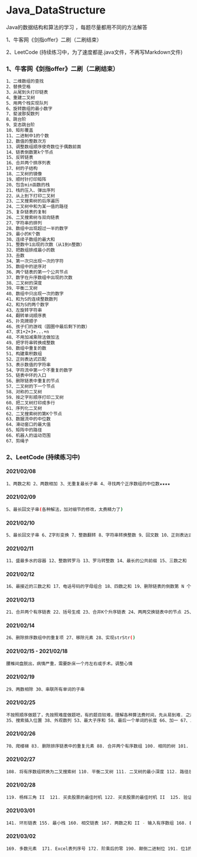 # Java_DataStructure
Java的数据结构和算法的学习 ，每题尽量都用不同的方法解答

1、牛客网《剑指offer》二刷（二刷结束）

2、LeetCode (持续练习中，为了速度都是.java文件，不再写Markdown文件)

### 1、牛客网《剑指offer》二刷（二刷结束）

```bash
1、二维数组的查找
2、替换空格
3、从尾到头打印链表
4、重建二叉树
5、用两个栈实现队列
6、旋转数组的最小数字
7、斐波那契数列
8、跳台阶
9、变态跳台阶
10、矩形覆盖
11、二进制中1的个数
12、数值的整数次方
13、调整数组顺序使奇数位于偶数前面
14、链表倒数第k个节点
15、反转链表
16、合并两个排序列表
17、树的子结构
18、二叉树的镜像
19、顺时针打印矩阵
20、包含min函数的栈
21、栈的压入、弹出序列
22、从上到下打印二叉树
23、二叉搜索树的后序遍历
24、二叉树中和为某一值的路径
25、复杂链表的复制
26、二叉搜索树与双向链表
27、字符串的排列
28、数组中出现超过一半的数字
29、最小的K个数
30、连续子数组的最大和
31、整数中1出现的次数（从1到n整数）
32、把数组排成最小的数
33、丑数
34、第一次只出现一次的字符
35、数组中的逆序对
36、两个链表的第一个公共节点
37、数字在升序数组中出现的次数
38、二叉树的深度
39、平衡二叉树
40、数组中只出现一次的数字
41、和为S的连续整数数列
42、和为S的两个数字
43、左旋转字符串
44、翻转单词顺序表
45、扑克牌顺子
46、孩子们的游戏（圆圈中最后剩下的数）
47、求1+2+3+...+n
48、不用加减乘除法做加法
49、把字符串转换成整数
50、数组中重复的数
51、构建乘积数组
52、正则表达式匹配
53、表示数值的字符串
54、字符流中第一个不重复的数字
55、链表中环的入口
56、删除链表中重复的节点
57、二叉树的下一个节点
58、对称的二叉树
59、按之字形顺序打印二叉树
60、把二叉树打印成多行
61、序列化二叉树
62、二叉搜索树的第K个节点
63、数据流中的中位数
64、滑动窗口的最大值
65、矩阵中的路径
66、机器人的运动范围
67、剪绳子
```

### 2、LeetCode (持续练习中)

#### 2021/02/08

```bash
1、两数之和 2、两数相加 3、无重复最长子串 4、寻找两个正序数组的中位数★★★★
```

#### 2021/02/09

```bash
5、最长回文子串(各种解法，加对细节的修改，太费精力了)
```

#### 2021/02/10

```bash
5、最长回文子串 6、Z字形变换 7、整数翻转 8、字符串转换整数 9、回文数 10、正则表达式匹配
```

#### 2021/02/11

```bash
11、盛最多水的容器 12、整数转罗马 13、罗马转整数 14、最长的公共前缀 15、三数之和
```

#### 2021/02/12

```bash
16、最接近的三数之和 17、电话号码的字母组合 18、四数之和 19、删除链表的倒数第 N 个结点 20、有效的括号
```

#### 2021/02/13

```bash
21、合并两个有序链表 22、括号生成 23、合并K个升序链表 24、两两交换链表中的节点 25、K个一组翻转链表
```

#### 2021/02/14

```bash
26、删除排序数组中的重复项 27、移除元素 28、实现strStr()
```

#### 2021/02/15 - 2021/02/18

```bash
腰椎间盘脱出，病情严重，需要卧床一个月左右或手术。调整心情
```

#### 2021/02/19

```bash
29、两数相除 30、串联所有单词的子串
```

#### 2021/02/25

```bash
不按照顺序做题了，先按照难度做题吧，有的题目较难，理解各种算法费时间，先从易到难. 之后刷简单题
35、搜索插入位置 38、外观数列 53、最大子序和 58、最后一个单词的长度 66、加一 67、二进制求和 69、x 的平方根
```

#### 2021/02/26

```bash
70、爬楼梯 83. 删除排序链表中的重复元素 88. 合并两个有序数组 100. 相同的树 101. 对称二叉树 104. 二叉树的最大深度
```

#### 2021/02/27

```bash
108. 将有序数组转换为二叉搜索树 110. 平衡二叉树 111. 二叉树的最小深度 112. 路径总和 118. 杨辉三角
```

#### 2021/02/28

```bash
119. 杨辉三角 II  121. 买卖股票的最佳时机 122. 买卖股票的最佳时机 II  125. 验证回文串 136. 只出现一次的数字
```

#### 2021/03/01

```bash
141. 环形链表 155. 最小栈 160. 相交链表 167. 两数之和 II - 输入有序数组 168. Excel表列名称
```

#### 2021/03/02

```bash
169. 多数元素  171. Excel表列序号 172. 阶乘后的零 190. 颠倒二进制位 191. 位1的个数
```

